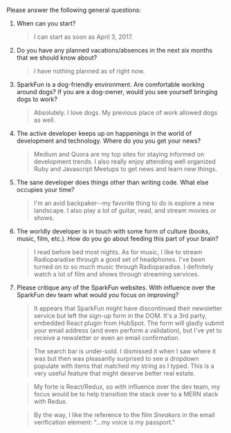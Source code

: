 Please answer the following general questions:

1. When can you start?
    >I can start as soon as April 3, 2017.

2. Do you have any planned vacations/absences in the next six months that we should know about?
    >I have nothing planned as of right now.

3. SparkFun is a dog-friendly environment. Are comfortable working around dogs? If you are a dog-owner, would you see yourself bringing dogs to work?
    >Absolutely. I love dogs. My previous place of work allowed dogs as well.

4. The active developer keeps up on happenings in the world of development and technology. Where do you you get your news?
    >Medium and Quora are my top sites for staying informed on development trends. I also really enjoy attending well organized Ruby and Javascript Meetups to get news and learn new things.

5. The sane developer does things other than writing code. What else occupies your time?
    >I'm an avid backpaker--my favorite thing to do is explore a new landscape. I also play a lot of guitar, read, and stream movies or shows.

6. The worldly developer is in touch with some form of culture (books, music, film, etc.). How do you go about feeding this part of your brain?
    >I read before bed most nights. As for music, I like to stream Radioparadise through a good set of headphones. I've been turned on to so much music through Radioparadise. I definitely watch a lot of film and shows through streaming services.

7. Please critique any of the SparkFun websites. With influence over the SparkFun dev team what would *you* focus on improving?
    >It appears that SparkFun might have discontinued their newsletter service but left the sign-up form in the DOM. It's a 3rd party, embedded React plugin from HubSpot. The form will gladly submit your email address (and even perform a validation), but I've yet to receive a newsletter or even an email confirmation.

    >The search bar is under-sold. I dismissed it when I saw where it was but then was pleasantly surprised to see a dropdown populate with items that matched my string as I typed. This is a very useful feature that might deserve better real estate.

    >My forte is React/Redux, so with influence over the dev team, my focus would be to help transition the stack over to a MERN stack with Redux.

    >By the way, I like the reference to the film *Sneakers* in the email verification element:
    "...my voice is my passport."
